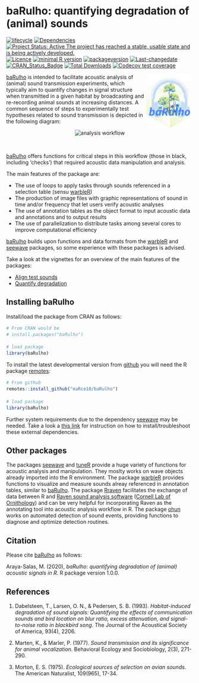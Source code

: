 baRulho: quantifying degradation of (animal) sounds
================

<!-- README.md is generated from README.Rmd. Please edit that file -->
<!-- badges: start -->

[![lifecycle](https://img.shields.io/badge/lifecycle-maturing-brightgreen.svg)](https://lifecycle.r-lib.org/articles/stages.html)
[![Dependencies](https://tinyverse.netlify.com/badge/baRulho)](https://cran.r-project.org/package=baRulho)
[![Project Status: Active The project has reached a stable, usable state
and is being actively
developed.](https://www.repostatus.org/badges/latest/active.svg)](https://www.repostatus.org/#active)
[![Licence](https://img.shields.io/badge/https://img.shields.io/badge/licence-GPL--2-blue.svg)](https://www.gnu.org/licenses/gpl-3.0.en.html)
[![minimal R
version](https://img.shields.io/badge/R%3E%3D-%3E=%203.2.1-6666ff.svg)](https://cran.r-project.org/)
[![packageversion](https://img.shields.io/badge/Package%20version-2.1.0-orange.svg?style=flat-square)](commits/develop)
[![Last-changedate](https://img.shields.io/badge/last%20change-2023--09--28-yellowgreen.svg)](/commits/master)
[![CRAN_Status_Badge](https://www.r-pkg.org/badges/version/baRulho)](https://cran.r-project.org/package=baRulho)
[![Total
Downloads](https://cranlogs.r-pkg.org/badges/grand-total/baRulho)](https://cranlogs.r-pkg.org/badges/grand-total/baRulho)
[![Codecov test
coverage](https://codecov.io/gh/maRce10/baRulho/branch/master/graph/badge.svg)](https://app.codecov.io/gh/maRce10/baRulho?branch=master)
<!-- badges: end -->

<img src="vignettes/baRulho_sticker.png" alt="baRulho logo" align="right" width = "25%" height="25%"/>

[baRulho](https://cran.r-project.org/package=baRulho) is intended to
facilitate acoustic analysis of (animal) sound transmission experiments,
which typically aim to quantify changes in signal structure when
transmitted in a given habitat by broadcasting and re-recording animal
sounds at increasing distances. A common sequence of steps to
experimentally test hypotheses related to sound transmission is depicted
in the following diagram:

<center>
<img src="vignettes/analysis_workflow.jpg" alt="analysis workflow" width="80%">
</center>

 

[baRulho](https://marce10.github.io/baRulho/) offers functions for
critical steps in this workflow (those in black, including ‘checks’)
that required acoustic data manipulation and analysis.

The main features of the package are:

- The use of loops to apply tasks through sounds referenced in a
  selection table (sensu
  [warbleR](https://cran.r-project.org/package=warbleR))
- The production of image files with graphic representations of sound in
  time and/or frequency that let users verify acoustic analyses
- The use of annotation tables as the object format to input acoustic
  data and annotations and to output results
- The use of parallelization to distribute tasks among several cores to
  improve computational efficiency

[baRulho](https://marce10.github.io/baRulho/) builds upon functions and
data formats from the
[warbleR](https://cran.r-project.org/package=warbleR) and
[seewave](https://cran.r-project.org/package=seewave) packages, so some
experience with these packages is advised.

Take a look at the vignettes for an overview of the main features of the
packages:

- [Align test
  sounds](https://marce10.github.io/baRulho/articles/align_test_sounds.html)
- [Quantify
  degradation](https://marce10.github.io/baRulho/articles/quantify_degradation.html)

## Installing baRulho

Install/load the package from CRAN as follows:

``` r
# From CRAN would be
# install.packages("baRulho")

# load package
library(baRulho)
```

To install the latest developmental version from
[github](https://github.com/) you will need the R package
[remotes](https://cran.r-project.org/package=remotes):

``` r
# From github
remotes::install_github("maRce10/baRulho")

# load package
library(baRulho)
```

Further system requirements due to the dependency
[seewave](https://rug.mnhn.fr/seewave/) may be needed. Take a look a
[this link](https://rug.mnhn.fr/seewave/inst.html) for instruction on
how to install/troubleshoot these external dependencies.

## Other packages

The packages [seewave](https://cran.r-project.org/package=seewave) and
[tuneR](https://cran.r-project.org/package=seewave) provide a huge
variety of functions for acoustic analysis and manipulation. They moslty
works on wave objects already imported into the R environment. The
package [warbleR](https://cran.r-project.org/package=warbleR) provides
functions to visualize and measure sounds alreay referenced in
annotation tables, similar to
[baRulho](https://marce10.github.io/baRulho/). The package
[Rraven](https://cran.r-project.org/package=Rraven) facilitates the
exchange of data between R and [Raven sound analysis
software](https://ravensoundsoftware.com) ([Cornell Lab of
Ornithology](https://www.birds.cornell.edu/home)) and can be very
helpful for incorporating Raven as the annotating tool into acoustic
analysis workflow in R. The package
[ohun](https://github.com/ropensci/ohun) works on automated detection of
sound events, providing functions to diagnose and optimize detection
routines.

## Citation

Please cite [baRulho](https://marce10.github.io/baRulho/) as follows:

Araya-Salas, M. (2020), *baRulho: quantifying degradation of (animal)
acoustic signals in R*. R package version 1.0.0.

## References

1.  Dabelsteen, T., Larsen, O. N., & Pedersen, S. B. (1993).
    *Habitat-induced degradation of sound signals: Quantifying the
    effects of communication sounds and bird location on blur ratio,
    excess attenuation, and signal-to-noise ratio in blackbird song*.
    The Journal of the Acoustical Society of America, 93(4), 2206.

2.  Marten, K., & Marler, P. (1977). *Sound transmission and its
    significance for animal vocalization*. Behavioral Ecology and
    Sociobiology, 2(3), 271-290.

3.  Morton, E. S. (1975). *Ecological sources of selection on avian
    sounds*. The American Naturalist, 109(965), 17-34.
